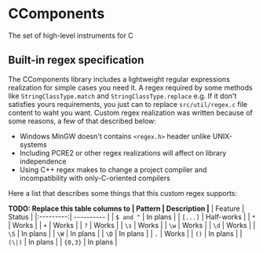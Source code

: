 # CComponents
The set of high-level instruments for C

## Built-in regex specification
The CComponents library includes a lightweight regular expressions realization for simple cases you need it. A regex required by some methods like `StringClassType.match` and `StringClassType.replace` e.g.
If it don't satisfies yours requirements, you just can to replace `src/util/regex.c` file content to waht you want. Custom regex realization was written because of some reasons, a few of that described below:
- Windows MinGW doesn't contains `<regex.h>` header unlike UNIX-systems
- Including PCRE2 or other regex realizations will affect on library independence
- Using C++ regex makes to change a project compiler and incompatibility with only-C-oriented compilers

Here a list that describes some things that this custom regex supports:

**TODO: Replace this table columns to | Pattern | Description |**
|  Feature  |   Status   |
|:---------:| ---------- |
| `$ and ^` |  In plans  |
|  `[...]`  | Half-works |
|    `*`    |   Works    |
|    `+`    |   Works    |
|    `?`    |   Works    |
|   `\s`    |   Works    |
|   `\w`    |   Works    |
|   `\d`    |   Works    |
|   `\S`    |  In plans  |
|   `\W`    |  In plans  |
|   `\D`    |  In plans  |
|    `.`    |   Works    |
|   `()`    |  In plans  |
|  `(\|)`   |  In plans  |
|  `{0,3}`  |  In plans  |